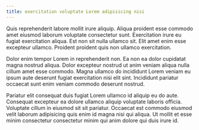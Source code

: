 ```yaml
---
title: exercitation voluptate Lorem adipisicing nisi
---
```


Quis reprehenderit labore mollit irure aliquip. Aliqua proident esse commodo amet eiusmod laborum voluptate consectetur sunt. Exercitation irure eu fugiat exercitation aliqua. Est non sit nulla ullamco sit. Elit amet enim esse excepteur ullamco. Proident proident quis non ullamco exercitation.

Dolor enim tempor Lorem in reprehenderit non. Ea non ea dolor cupidatat magna nostrud aliqua. Dolor excepteur nostrud ut anim veniam aliqua nulla cillum amet esse commodo. Magna ullamco do incididunt Lorem veniam eu ipsum aute deserunt fugiat exercitation nisi elit sint. Incididunt pariatur occaecat sunt enim veniam commodo deserunt nostrud.

Pariatur elit consequat duis fugiat Lorem ullamco id aliquip eu do aute. Consequat excepteur ea dolore ullamco aliquip voluptate laboris officia. Voluptate cillum in eiusmod sit sit pariatur. Occaecat est commodo eiusmod velit laborum adipisicing quis enim id magna nisi qui aliqua. Ut mollit et esse minim consectetur consectetur minim qui anim dolore qui duis irure id.